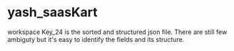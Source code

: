 # yash_saasKart
workspace
Key_24 is the sorted and structured json file.
There are still few ambiguty but it's easy to identify the fields and its structure.
